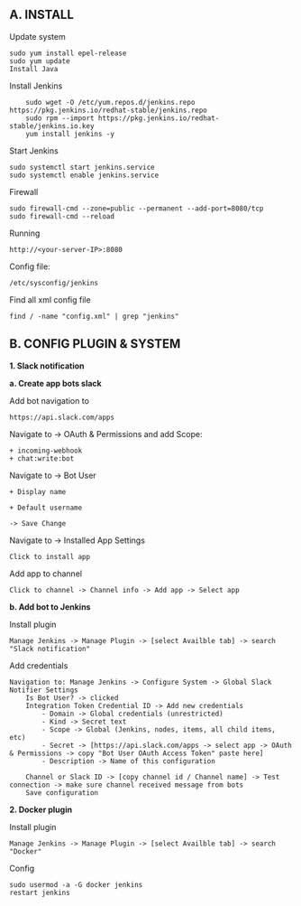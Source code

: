 ## A. INSTALL

Update system

	sudo yum install epel-release
	sudo yum update
	Install Java
    
Install Jenkins
```
    sudo wget -O /etc/yum.repos.d/jenkins.repo https://pkg.jenkins.io/redhat-stable/jenkins.repo
    sudo rpm --import https://pkg.jenkins.io/redhat-stable/jenkins.io.key
    yum install jenkins -y
```    
    
Start Jenkins

	sudo systemctl start jenkins.service
	sudo systemctl enable jenkins.service
    
Firewall

	sudo firewall-cmd --zone=public --permanent --add-port=8080/tcp
	sudo firewall-cmd --reload
    
Running

	http://<your-server-IP>:8080
  
Config file:

	/etc/sysconfig/jenkins
    
Find all xml config file

	find / -name "config.xml" | grep "jenkins"

## B. CONFIG PLUGIN & SYSTEM

**1. Slack notification**

**a. Create app bots slack**

Add bot navigation to 

	https://api.slack.com/apps

Navigate to -> OAuth & Permissions and add Scope: 
	
    + incoming-webhook
    + chat:write:bot

Navigate to -> Bot User

	+ Display name
    
    + Default username
    
    -> Save Change
    
    
    
Navigate to -> Installed App Settings

	Click to install app

Add app to channel
		
	Click to channel -> Channel info -> Add app -> Select app

**b. Add bot to Jenkins**

Install plugin
	
    Manage Jenkins -> Manage Plugin -> [select Availble tab] -> search "Slack notification"
	
Add credentials
	
    Navigation to: Manage Jenkins -> Configure System -> Global Slack Notifier Settings
		Is Bot User? -> clicked
		Integration Token Credential ID -> Add new credentials
			- Domain -> Global credentials (unrestricted)
			- Kind -> Secret text
			- Scope -> Global (Jenkins, nodes, items, all child items, etc)
			- Secret -> [https://api.slack.com/apps -> select app -> OAuth & Permissions -> copy "Bot User OAuth Access Token" paste here]
			- Description -> Name of this configuration

		Channel or Slack ID -> [copy channel id / Channel name] -> Test connection -> make sure channel received message from bots
		Save configuration

**2. Docker plugin**

Install plugin
		
	Manage Jenkins -> Manage Plugin -> [select Availble tab] -> search "Docker"

Config

	sudo usermod -a -G docker jenkins
	restart jenkins
